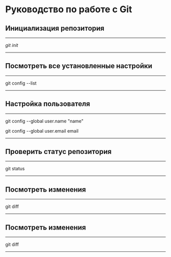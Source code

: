 # Руководство по работе с Git

## Инициализация репозитория
---
*git init*

---

## Посмотреть все установленные настройки 

---
git config --list

---

## Настройка пользователя

---
git config --global user.name "name"

git config --global user.email email

---

## Проверить статус репозитория 

---
git status

---

## Посмотреть изменения 

---
git diff

---

## Посмотреть изменения 

---
git diff

---